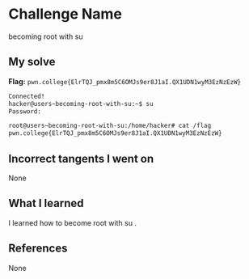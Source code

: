 # Challenge Name
becoming root with su

## My solve
**Flag:** `pwn.college{ElrTQJ_pmx8m5C6OMJs9er8J1aI.QX1UDN1wyM3EzNzEzW}`

```bash
Connected!
hacker@users~becoming-root-with-su:~$ su
Password:

root@users~becoming-root-with-su:/home/hacker# cat /flag
pwn.college{ElrTQJ_pmx8m5C6OMJs9er8J1aI.QX1UDN1wyM3EzNzEzW}
```
## Incorrect tangents I went on
None

## What I learned
I learned how to become root with su .

## References 
None
